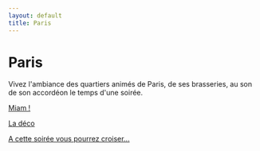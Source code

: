 ```yaml
---
layout: default
title: Paris
---
```


# Paris

Vivez l'ambiance des quartiers animés de Paris, de ses brasseries, au son de son accordéon le temps d'une soirée.

[Miam !](/pages/paris/miam.html)

[La déco](/pages/paris/deco.html)

[A cette soirée vous pourrez croiser...](/pages/paris/deguisements.html)
